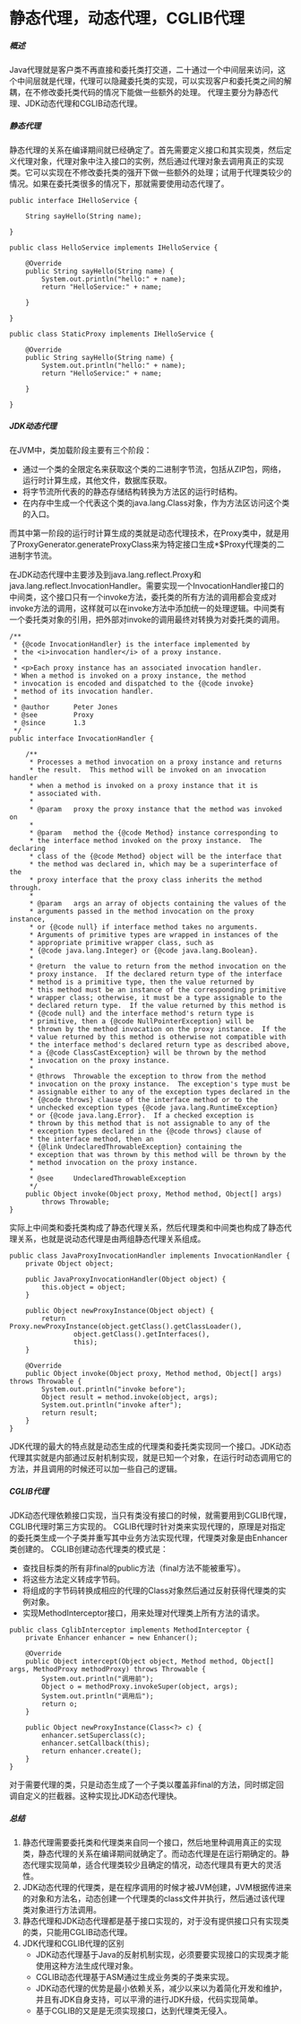 静态代理，动态代理，CGLIB代理
======
##### 概述
Java代理就是客户类不再直接和委托类打交道，二十通过一个中间层来访问，这个中间层就是代理，代理可以隐藏委托类的实现，可以实现客户和委托类之间的解耦，在不修改委托类代码的情况下能做一些额外的处理。
代理主要分为静态代理、JDK动态代理和CGLIB动态代理。
##### 静态代理
静态代理的关系在编译期间就已经确定了。首先需要定义接口和其实现类，然后定义代理对象，代理对象中注入接口的实例，然后通过代理对象去调用真正的实现类。它可以实现在不修改委托类的强开下做一些额外的处理；试用于代理类较少的情况。如果在委托类很多的情况下，那就需要使用动态代理了。
```
public interface IHelloService {

    String sayHello(String name);

}

public class HelloService implements IHelloService {

    @Override
    public String sayHello(String name) {
        System.out.println("hello:" + name);
        return "HelloService:" + name;

    }

}

public class StaticProxy implements IHelloService {

    @Override
    public String sayHello(String name) {
        System.out.println("hello:" + name);
        return "HelloService:" + name;

    }

}

```

##### JDK动态代理
在JVM中，类加载阶段主要有三个阶段：
* 通过一个类的全限定名来获取这个类的二进制字节流，包括从ZIP包，网络，运行时计算生成，其他文件，数据库获取。
* 将字节流所代表的的静态存储结构转换为方法区的运行时结构。
* 在内存中生成一个代表这个类的java.lang.Class对象，作为方法区访问这个类的入口。

而其中第一阶段的运行时计算生成的类就是动态代理技术，在Proxy类中，就是用了ProxyGenerator.generateProxyClass来为特定接口生成*$Proxy代理类的二进制字节流。

在JDK动态代理中主要涉及到java.lang.reflect.Proxy和java.lang.reflect.InvocationHandler。需要实现一个InvocationHandler接口的中间类，这个接口只有一个invoke方法，委托类的所有方法的调用都会变成对invoke方法的调用，这样就可以在invoke方法中添加统一的处理逻辑。中间类有一个委托类对象的引用，把外部对invoke的调用最终对转换为对委托类的调用。
```
/**
 * {@code InvocationHandler} is the interface implemented by
 * the <i>invocation handler</i> of a proxy instance.
 *
 * <p>Each proxy instance has an associated invocation handler.
 * When a method is invoked on a proxy instance, the method
 * invocation is encoded and dispatched to the {@code invoke}
 * method of its invocation handler.
 *
 * @author      Peter Jones
 * @see         Proxy
 * @since       1.3
 */
public interface InvocationHandler {

    /**
     * Processes a method invocation on a proxy instance and returns
     * the result.  This method will be invoked on an invocation handler
     * when a method is invoked on a proxy instance that it is
     * associated with.
     *
     * @param   proxy the proxy instance that the method was invoked on
     *
     * @param   method the {@code Method} instance corresponding to
     * the interface method invoked on the proxy instance.  The declaring
     * class of the {@code Method} object will be the interface that
     * the method was declared in, which may be a superinterface of the
     * proxy interface that the proxy class inherits the method through.
     *
     * @param   args an array of objects containing the values of the
     * arguments passed in the method invocation on the proxy instance,
     * or {@code null} if interface method takes no arguments.
     * Arguments of primitive types are wrapped in instances of the
     * appropriate primitive wrapper class, such as
     * {@code java.lang.Integer} or {@code java.lang.Boolean}.
     *
     * @return  the value to return from the method invocation on the
     * proxy instance.  If the declared return type of the interface
     * method is a primitive type, then the value returned by
     * this method must be an instance of the corresponding primitive
     * wrapper class; otherwise, it must be a type assignable to the
     * declared return type.  If the value returned by this method is
     * {@code null} and the interface method's return type is
     * primitive, then a {@code NullPointerException} will be
     * thrown by the method invocation on the proxy instance.  If the
     * value returned by this method is otherwise not compatible with
     * the interface method's declared return type as described above,
     * a {@code ClassCastException} will be thrown by the method
     * invocation on the proxy instance.
     *
     * @throws  Throwable the exception to throw from the method
     * invocation on the proxy instance.  The exception's type must be
     * assignable either to any of the exception types declared in the
     * {@code throws} clause of the interface method or to the
     * unchecked exception types {@code java.lang.RuntimeException}
     * or {@code java.lang.Error}.  If a checked exception is
     * thrown by this method that is not assignable to any of the
     * exception types declared in the {@code throws} clause of
     * the interface method, then an
     * {@link UndeclaredThrowableException} containing the
     * exception that was thrown by this method will be thrown by the
     * method invocation on the proxy instance.
     *
     * @see     UndeclaredThrowableException
     */
    public Object invoke(Object proxy, Method method, Object[] args)
        throws Throwable;
}
```
实际上中间类和委托类构成了静态代理关系，然后代理类和中间类也构成了静态代理关系，也就是说动态代理是由两组静态代理关系组成。
```
public class JavaProxyInvocationHandler implements InvocationHandler {
    private Object object;

    public JavaProxyInvocationHandler(Object object) {
        this.object = object;
    }

    public Object newProxyInstance(Object object) {
        return Proxy.newProxyInstance(object.getClass().getClassLoader(),
                object.getClass().getInterfaces(),
                this);
    }

    @Override
    public Object invoke(Object proxy, Method method, Object[] args) throws Throwable {
        System.out.println("invoke before");
        Object result = method.invoke(object, args);
        System.out.println("invoke after");
        return result;
    }
}
```
JDK代理的最大的特点就是动态生成的代理类和委托类实现同一个接口。JDK动态代理其实就是内部通过反射机制实现，就是已知一个对象，在运行时动态调用它的方法，并且调用的时候还可以加一些自己的逻辑。
##### CGLIB代理
JDK动态代理依赖接口实现，当只有类没有接口的时候，就需要用到CGLIB代理，CGLIB代理时第三方实现的。
CGLIB代理时针对类来实现代理的，原理是对指定的委托类生成一个子类并重写其中业务方法实现代理，代理类对象是由Enhancer类创建的。
CGLIB创建动态代理类的模式是：
* 查找目标类的所有非final的public方法（final方法不能被重写）。
* 将这些方法定义转成字节码。
* 将组成的字节码转换成相应的代理的Class对象然后通过反射获得代理类的实例对象。
* 实现MethodInterceptor接口，用来处理对代理类上所有方法的请求。
```
public class CglibInterceptor implements MethodInterceptor {
    private Enhancer enhancer = new Enhancer();

    @Override
    public Object intercept(Object object, Method method, Object[] args, MethodProxy methodProxy) throws Throwable {
        System.out.println("调用前");
        Object o = methodProxy.invokeSuper(object, args);
        System.out.println("调用后");
        return o;
    }

    public Object newProxyInstance(Class<?> c) {
        enhancer.setSuperclass(c);
        enhancer.setCallback(this);
        return enhancer.create();
    }
}
```
对于需要代理的类，只是动态生成了一个子类以覆盖非final的方法，同时绑定回调自定义的拦截器。这种实现比JDK动态代理快。

##### 总结
1. 静态代理需要委托类和代理类来自同一个接口，然后地里种调用真正的实现类，静态代理的关系在编译期间就确定了。而动态代理是在运行期确定的。静态代理实现简单，适合代理类较少且确定的情况，动态代理具有更大的灵活性。
2. JDK动态代理的代理类，是在程序调用的时候才被JVM创建，JVM根据传进来的对象和方法名，动态创建一个代理类的class文件并执行，然后通过该代理类对象进行方法调用。
3. 静态代理和JDK动态代理都是基于接口实现的，对于没有提供接口只有实现类的类，只能用CGLIB动态代理。
4. JDK代理和CGLIB代理的区别
   * JDK动态代理基于Java的反射机制实现，必须要要实现接口的实现类才能使用这种方法生成代理对象。
   * CGLIB动态代理基于ASM通过生成业务类的子类来实现。
   * JDK动态代理的优势是最小依赖关系，减少以来以为着简化开发和维护，并且有JDK自身支持，可以平滑的进行JDK升级，代码实现简单。
   * 基于CGLIB的又是是无须实现接口，达到代理类无侵入。
